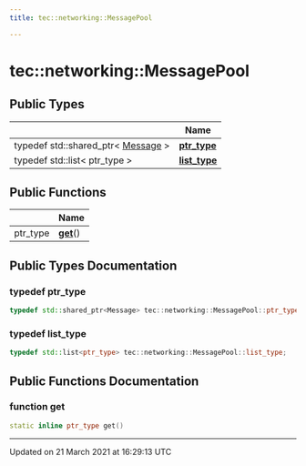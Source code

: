 ```yaml
---
title: tec::networking::MessagePool

---
```


# tec::networking::MessagePool



## Public Types

|                | Name           |
| -------------- | -------------- |
| typedef std::shared_ptr< [Message](/engine/Classes/classtec_1_1networking_1_1_message/) > | **[ptr_type](/engine/Classes/classtec_1_1networking_1_1_message_pool/#typedef-ptr_type)**  |
| typedef std::list< ptr_type > | **[list_type](/engine/Classes/classtec_1_1networking_1_1_message_pool/#typedef-list_type)**  |

## Public Functions

|                | Name           |
| -------------- | -------------- |
| ptr_type | **[get](/engine/Classes/classtec_1_1networking_1_1_message_pool/#function-get)**() |

## Public Types Documentation

### typedef ptr_type

```cpp
typedef std::shared_ptr<Message> tec::networking::MessagePool::ptr_type;
```


### typedef list_type

```cpp
typedef std::list<ptr_type> tec::networking::MessagePool::list_type;
```


## Public Functions Documentation

### function get

```cpp
static inline ptr_type get()
```


-------------------------------

Updated on 21 March 2021 at 16:29:13 UTC
